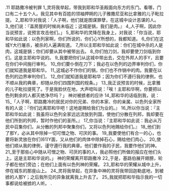 .11 
耶路撒冷被判罪 
1_灵将我举起，带我到耶和华圣殿面向东方的东门。看哪，门口有二十五个人。我见其中有百姓的领袖押朔的儿子雅撒尼亚和比拿雅的儿子毗拉提。 2_耶和华对我说：「人子啊，他们就是图谋罪孽，在这城中设计恶谋的人。 3_他们说：『盖房屋的时候尚未临近；这城是锅，我们是肉。』 4_人子啊，因此你当说预言，说预言攻击他们。」 
5_耶和华的灵降在我身上，对我说：「你当说，耶和华如此说：以色列家啊，你们所说的，你们心Y所想的，我都知道。 6_你们在这城Y大行屠杀，被杀的人遍满街道。 7_所以主耶和华如此说：你们在城中杀的人是肉，这城是锅；你们却要从其中被带出去。 8_你们怕刀剑，我却要使刀剑临到你们。这是主耶和华说的。 9_我要把你们从这城中带出去，交在外邦人的手Y，且要在你们中间施行审判。 10_你们要仆倒在刀下；我必在以色列的边界审判你们，你们就知道我是耶和华。 11_这城必不作你们的锅，你们也不作锅中的肉。我要在以色列的边界审判你们， 12_你们就知道我是耶和华；因为你们不遵行我的律例，也不顺从我的典章，却随从你们四围列国的规条。」 
13_我正说预言的时候，比拿雅的儿子毗拉提死了。于是我脸伏在地，大声唿叫说：「唉！主耶和华啊，你要把以色列剩余的人都灭绝净尽吗？」 
神对被掳者的应许 
14_耶和华的话临到我，说： 15_「人子啊，耶路撒冷的居民对你的兄弟、你的本家、你的亲属、以色列全家所有的人说：『你们远离耶和华吧！这地是赐给我们为业的。』 16_所以你当说：『主耶和华如此说：我虽将以色列全家远远流放到列国，使他们分散在列邦，我却要在他们所到的列邦，暂时作他们的圣所。』 17_你当说：『主耶和华如此说：我必从万民中召集你们，从分散的列邦中聚集你们，又将以色列地赐给你们。』 18_他们到了那Y，必从其中除掉一切可憎之物、可厌的事。 19_我要使他们有合一的心，也要将新灵放在你们(61)Y面，又从他们的肉体中除掉石心，赐给他们肉心， 20_使他们顺从我的律例，谨守遵行我的典章。他们要作我的子民，我要作他们的神。 21_至于那些心中随从可憎之物、可厌的事的人，我必照他们所做的报应在他们头上。这是主耶和华说的。」 
神的荣耀离开耶路撒冷 
22_于是，基路伯展开翅膀，轮子都在他们旁边；在他们上面有以色列神的荣耀。 23_耶和华的荣耀从城中上升，停在城东的那座山上。 24_灵将我举起，在异象中神的灵将我带回迦勒底地，到被掳的人那Y；之后我所见的异象就离我上升去了。 25_我就把耶和华指示我的一切事都说给被掳的人听。 
.